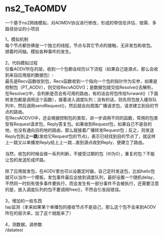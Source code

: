 # ns2_TeAOMDV

一个基于ns2网络模拟，对AOMDV协议进行修改，形成的带信任评估、按需、多路径协议的小项目

1，模拟机制<br>
每个节点都仿佛是一个独立的线程，节点与其它节点的接触，无非发包和收包。<br>
顺着时间轴，模拟各种事件的发生。<br>
<br>
2，代码模拟过程<br>
仅看AODV所在的层，收到一个包都会经历以下流程（如果自己是源点，那么会收到来自应用层的数据包）:<br>
最先是Recv函数收到包，Recv函数收到一个指向一个包的指针作为实参，如果是控制包（PT_AODV），则交给RecvAODV()；是数据包就交给Resolve()去解析。<br>
在Resolve()中，会判断是否会有可用的路由，有的话会将包传给forward()（下面转发包都是调用这个函数），接着进入调度队列；没有的话，则先将包放入缓存队列中，然后调用sendRequest()，然后就会向周围广播请求包，请求建立到目的节点的路由。<br>
在RecvAODV()中，还会根据控制包的类型，进一步调用不同的函数，常用的包类型有Request请求包，Reply答复包。如果收到Request包，如果自己不是目的地，也没有通向目的地的路由，那么就接着广播转发Request包；反之，则发送Reply包到<b>上一跳</b>(发给它Request包的节点)，表示已经找到目的节点了，就这样上一跳又以单播发Reply给上上一跳...直到源点收到Reply，便建立了路由。<br>
<br>
当然，收包的时候会做一系列判断，不接受过期的包（ttl为0），重复的包？不能让包的发送形成环路。<br>
<br>
除了应用层发包，在AODV里也可以设置定时器，自己定时发送包，比如hello包就可以当作一个模板，发包事件最后会放到调度队列，最好设置一个随机delay，不然同一时刻有很多事件要执行，而会发生有一部分事件不会被执行，还需要注意的是，放入调度队列的包不要调用free()，不然会引发段错误。<br>
<br>
3，增加的一些东西<br>
tap监测（本来如果某个单播包的接收节点不是自己，那么这个包不会来到AODV所在的层次来，加了这个就能来了）<br>
<br>
4，测数据，调参数<br>
  /datatest<br>

